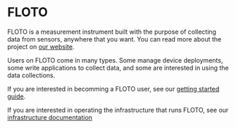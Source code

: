 # FLOTO

FLOTO is a measurement instrument built with the purpose of collecting data from sensors, anywhere that you want. You can read more about the project on [our website](https://internetequity.org/floto/).

Users on FLOTO come in many types. Some manage device deployments, some write applications to collect data, and some are interested in using the data collections.

If you are interested in becomming a FLOTO user, see our [getting started guide](user/README.md).

If you are interested in operating the infrastructure that runs FLOTO, see our [infrastructure documentation](infrastructure/README.md)
